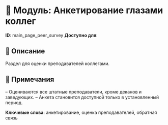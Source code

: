 # 📘 Модуль: Анкетирование глазами коллег
**ID**: main_page_peer_survey
**Доступно для**: 

## 📝 Описание
Раздел для оценки преподавателей коллегами.

## 📌 Примечания
– Оцениваются все штатные преподаватели, кроме деканов и заведующих.
– Анкета становится доступной только в установленный период.

**Ключевые слова**: анкетирование, оценка преподавателей, обратная связь

